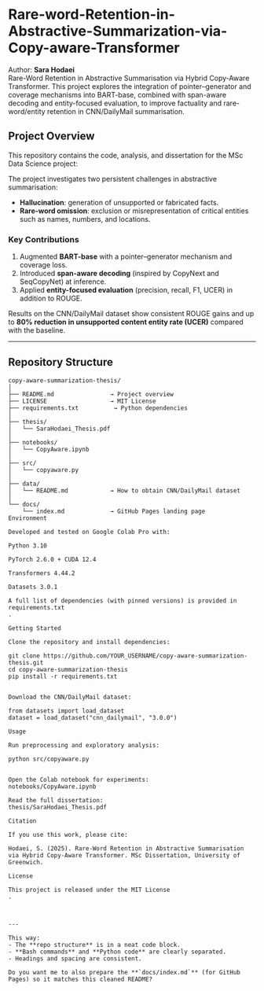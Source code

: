# Rare-word-Retention-in-Abstractive-Summarization-via-Copy-aware-Transformer
Author: **Sara Hodaei**  
Rare-Word Retention in Abstractive Summarisation via Hybrid Copy-Aware Transformer. This project explores the integration of pointer–generator and coverage mechanisms into BART-base, combined with span-aware decoding and entity-focused evaluation, to improve factuality and rare-word/entity retention in CNN/DailyMail summarisation.

## Project Overview

This repository contains the code, analysis, and dissertation for the MSc Data Science project:

The project investigates two persistent challenges in abstractive summarisation:

- **Hallucination**: generation of unsupported or fabricated facts.  
- **Rare-word omission**: exclusion or misrepresentation of critical entities such as names, numbers, and locations.  

### Key Contributions

1. Augmented **BART-base** with a pointer–generator mechanism and coverage loss.  
2. Introduced **span-aware decoding** (inspired by CopyNext and SeqCopyNet) at inference.  
3. Applied **entity-focused evaluation** (precision, recall, F1, UCER) in addition to ROUGE.  

Results on the CNN/DailyMail dataset show consistent ROUGE gains and up to **80% reduction in unsupported content entity rate (UCER)** compared with the baseline.

---

## Repository Structure

```text
copy-aware-summarization-thesis/
│
├── README.md                → Project overview
├── LICENSE                  → MIT License
├── requirements.txt          → Python dependencies
│
├── thesis/
│   └── SaraHodaei_Thesis.pdf
│
├── notebooks/
│   └── CopyAware.ipynb
│
├── src/
│   └── copyaware.py
│
├── data/
│   └── README.md            → How to obtain CNN/DailyMail dataset
│
└── docs/
    └── index.md             → GitHub Pages landing page
Environment

Developed and tested on Google Colab Pro with:

Python 3.10

PyTorch 2.6.0 + CUDA 12.4

Transformers 4.44.2

Datasets 3.0.1

A full list of dependencies (with pinned versions) is provided in requirements.txt
.

Getting Started

Clone the repository and install dependencies:

git clone https://github.com/YOUR_USERNAME/copy-aware-summarization-thesis.git
cd copy-aware-summarization-thesis
pip install -r requirements.txt


Download the CNN/DailyMail dataset:

from datasets import load_dataset
dataset = load_dataset("cnn_dailymail", "3.0.0")

Usage

Run preprocessing and exploratory analysis:

python src/copyaware.py


Open the Colab notebook for experiments:
notebooks/CopyAware.ipynb

Read the full dissertation:
thesis/SaraHodaei_Thesis.pdf

Citation

If you use this work, please cite:

Hodaei, S. (2025). Rare-Word Retention in Abstractive Summarisation via Hybrid Copy-Aware Transformer. MSc Dissertation, University of Greenwich.

License

This project is released under the MIT License
.



---

This way:  
- The **repo structure** is in a neat code block.  
- **Bash commands** and **Python code** are clearly separated.  
- Headings and spacing are consistent.  

Do you want me to also prepare the **`docs/index.md`** (for GitHub Pages) so it matches this cleaned README?
